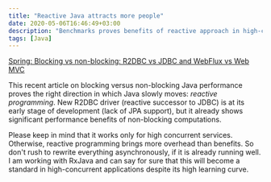 ```yaml
---
title: "Reactive Java attracts more people"
date: 2020-05-06T16:46:49+03:00
description: "Benchmarks proves benefits of reactive approach in high-concurrent systems."
tags: [Java]
---
```

[Spring: Blocking vs non-blocking: R2DBC vs JDBC and WebFlux vs Web MVC](https://technology.amis.nl/2020/04/10/spring-blocking-vs-non-blocking-r2dbc-vs-jdbc-and-webflux-vs-web-mvc/)

This recent article on blocking versus non-blocking Java performance proves the right direction in which Java slowly moves: *reactive programming*. New R2DBC driver (reactive successor to JDBC) is at its early stage of development (lack of JPA support), but it already shows significant performance benefits of non-blocking computations.

Please keep in mind that it works only for high concurrent services. Otherwise, reactive programming brings more overhead than benefits. So don't rush to rewrite everything asynchronously, if it is already running well. I am working with RxJava and can say for sure that this will become a standard in high-concurrent applications despite its high learning curve. 

